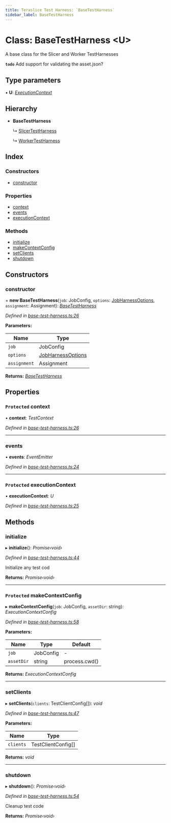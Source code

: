 ```yaml
---
title: Teraslice Test Harness: `BaseTestHarness`
sidebar_label: BaseTestHarness
---
```


# Class: BaseTestHarness <**U**>

A base class for the Slicer and Worker TestHarnesses

**`todo`** Add support for validating the asset.json?

## Type parameters

▪ **U**: *[ExecutionContext](../overview.md#executioncontext)*

## Hierarchy

* **BaseTestHarness**

  ↳ [SlicerTestHarness](slicertestharness.md)

  ↳ [WorkerTestHarness](workertestharness.md)

## Index

### Constructors

* [constructor](basetestharness.md#constructor)

### Properties

* [context](basetestharness.md#protected-context)
* [events](basetestharness.md#events)
* [executionContext](basetestharness.md#protected-executioncontext)

### Methods

* [initialize](basetestharness.md#initialize)
* [makeContextConfig](basetestharness.md#protected-makecontextconfig)
* [setClients](basetestharness.md#setclients)
* [shutdown](basetestharness.md#shutdown)

## Constructors

###  constructor

\+ **new BaseTestHarness**(`job`: JobConfig, `options`: [JobHarnessOptions](../interfaces/jobharnessoptions.md), `assignment`: Assignment): *[BaseTestHarness](basetestharness.md)*

*Defined in [base-test-harness.ts:26](https://github.com/terascope/teraslice/blob/78714a985/packages/teraslice-test-harness/src/base-test-harness.ts#L26)*

**Parameters:**

Name | Type |
------ | ------ |
`job` | JobConfig |
`options` | [JobHarnessOptions](../interfaces/jobharnessoptions.md) |
`assignment` | Assignment |

**Returns:** *[BaseTestHarness](basetestharness.md)*

## Properties

### `Protected` context

• **context**: *TestContext*

*Defined in [base-test-harness.ts:26](https://github.com/terascope/teraslice/blob/78714a985/packages/teraslice-test-harness/src/base-test-harness.ts#L26)*

___

###  events

• **events**: *EventEmitter*

*Defined in [base-test-harness.ts:24](https://github.com/terascope/teraslice/blob/78714a985/packages/teraslice-test-harness/src/base-test-harness.ts#L24)*

___

### `Protected` executionContext

• **executionContext**: *U*

*Defined in [base-test-harness.ts:25](https://github.com/terascope/teraslice/blob/78714a985/packages/teraslice-test-harness/src/base-test-harness.ts#L25)*

## Methods

###  initialize

▸ **initialize**(): *Promise‹void›*

*Defined in [base-test-harness.ts:44](https://github.com/terascope/teraslice/blob/78714a985/packages/teraslice-test-harness/src/base-test-harness.ts#L44)*

Initialize any test cod

**Returns:** *Promise‹void›*

___

### `Protected` makeContextConfig

▸ **makeContextConfig**(`job`: JobConfig, `assetDir`: string): *ExecutionContextConfig*

*Defined in [base-test-harness.ts:58](https://github.com/terascope/teraslice/blob/78714a985/packages/teraslice-test-harness/src/base-test-harness.ts#L58)*

**Parameters:**

Name | Type | Default |
------ | ------ | ------ |
`job` | JobConfig | - |
`assetDir` | string |  process.cwd() |

**Returns:** *ExecutionContextConfig*

___

###  setClients

▸ **setClients**(`clients`: TestClientConfig[]): *void*

*Defined in [base-test-harness.ts:47](https://github.com/terascope/teraslice/blob/78714a985/packages/teraslice-test-harness/src/base-test-harness.ts#L47)*

**Parameters:**

Name | Type |
------ | ------ |
`clients` | TestClientConfig[] |

**Returns:** *void*

___

###  shutdown

▸ **shutdown**(): *Promise‹void›*

*Defined in [base-test-harness.ts:54](https://github.com/terascope/teraslice/blob/78714a985/packages/teraslice-test-harness/src/base-test-harness.ts#L54)*

Cleanup test code

**Returns:** *Promise‹void›*
